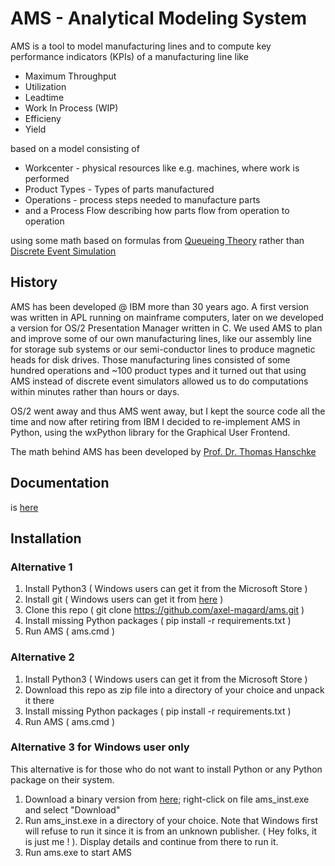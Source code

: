 # AMS - Analytical Modeling System
AMS is a tool to model manufacturing lines and to compute key performance indicators (KPIs) of a manufacturing line like 

* Maximum Throughput
* Utilization
* Leadtime
* Work In Process (WIP)
* Efficieny
* Yield

based on a model consisting of

 * Workcenter - physical resources like e.g. machines, where work is performed
 * Product Types - Types of parts manufactured
 * Operations - process steps needed to manufacture parts
 * and a Process Flow describing how parts flow from operation to operation 
 
 using some math based on formulas from [Queueing Theory](https://en.wikipedia.org/wiki/Queueing_theory) rather than [Discrete Event Simulation](https://en.wikipedia.org/wiki/Discrete-event_simulation)
 
 ## History
 AMS has been developed @ IBM more than 30 years ago. A first version was written in APL running on mainframe computers, later on we developed a version for OS/2 Presentation Manager 
 written in C. We used AMS to plan and improve some of our own manufacturing lines, like our assembly line for storage sub systems or our semi-conductor lines to produce magnetic heads for disk drives. Those manufacturing lines consisted of some hundred operations and ~100 product types and it turned out that using AMS instead of discrete event simulators allowed us to do computations within minutes rather than hours or days.
 
 OS/2 went away and thus AMS went away, but I kept the source code all the time and now after retiring from IBM I decided to re-implement AMS in Python, using the wxPython library for the Graphical User Frontend.
 
 The math behind AMS has been developed by [Prof. Dr. Thomas Hanschke](https://www.mathematik.tu-clausthal.de/personen/thomas-hanschke/)
 
  ## Documentation
  is [here](https://htmlpreview.github.io/?https://raw.githubusercontent.com/axel-magard/ams/main/html/ams.html) 
  
  ## Installation
  
  ### Alternative 1
  
  1. Install Python3 ( Windows users can get it from the Microsoft Store )
  2. Install git ( Windows users can get it from [here](https://git-scm.com/download/win) )
  3. Clone this repo ( git clone https://github.com/axel-magard/ams.git )
  4. Install missing Python packages ( pip install -r requirements.txt )
  5. Run AMS ( ams.cmd )

  ### Alternative 2
  
  1. Install Python3 ( Windows users can get it from the Microsoft Store )
  2. Download this repo as zip file into a directory of your choice and unpack it there
  4. Install missing Python packages ( pip install -r requirements.txt )
  5. Run AMS ( ams.cmd )

  ### Alternative 3 for Windows user only
  
  This alternative is for those who do not want to install Python or any Python package on their system.
  
  1. Download a binary version from [here](https://u.pcloud.link/publink/show?code=kZx1UUXZhBmaczXdFrJGsP8CB2kYJysRiYL7); right-click on file ams_inst.exe and select "Download"
  2. Run ams_inst.exe in a directory of your choice. Note that Windows first will refuse to run it since it is from an unknown publisher. ( Hey folks, it is just me ! ). Display details and continue from there to run it.
  3. Run ams.exe to start AMS



